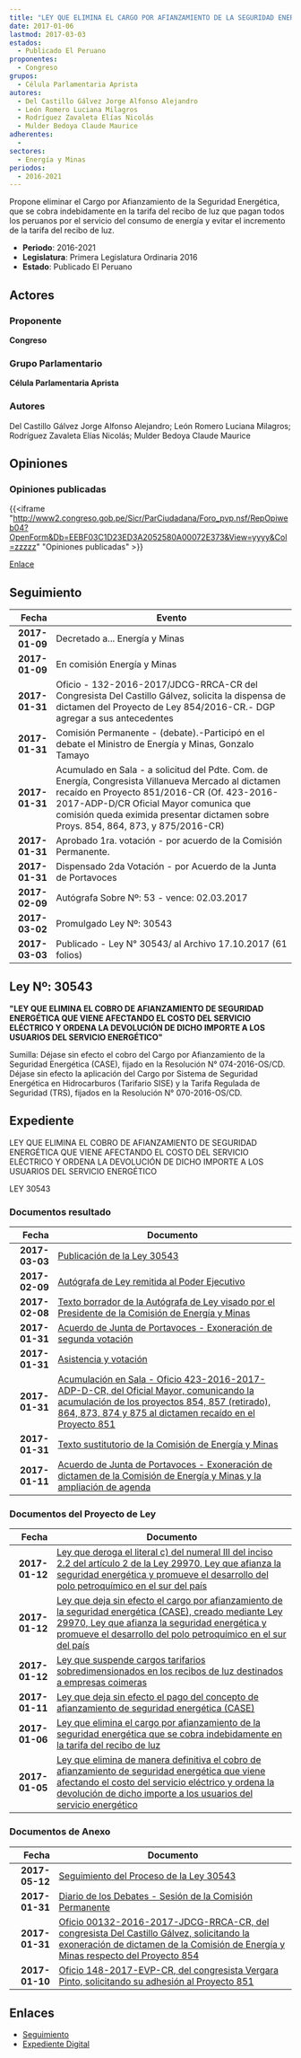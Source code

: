 ```yaml
---
title: "LEY QUE ELIMINA EL CARGO POR AFIANZAMIENTO DE LA SEGURIDAD ENERGETICA QUE SE COBRA INDEBIDAMENTE EN LA TARIFA DEL RECIBO DE LUZ"
date: 2017-01-06
lastmod: 2017-03-03
estados: 
  - Publicado El Peruano
proponentes: 
  - Congreso
grupos: 
  - Célula Parlamentaria Aprista
autores: 
  - Del Castillo Gálvez Jorge Alfonso Alejandro
  - León Romero Luciana Milagros
  - Rodríguez Zavaleta Elías Nicolás
  - Mulder Bedoya Claude Maurice
adherentes: 
  - 
sectores: 
  - Energía y Minas
periodos: 
  - 2016-2021
---
```


Propone eliminar el Cargo por Afianzamiento de la Seguridad Energética, que se cobra indebidamente en la tarifa del recibo de luz que pagan todos los peruanos por el servicio del consumo de energía y evitar el incremento de la tarifa del recibo de luz.

- **Periodo**: 2016-2021
- **Legislatura**: Primera Legislatura Ordinaria 2016
- **Estado**: Publicado El Peruano

## Actores

### Proponente

**Congreso**

### Grupo Parlamentario

**Célula Parlamentaria Aprista**

### Autores

Del Castillo Gálvez Jorge Alfonso Alejandro; León Romero Luciana Milagros; Rodríguez Zavaleta Elías Nicolás; Mulder Bedoya Claude Maurice


## Opiniones

### Opiniones publicadas

{{<iframe "http://www2.congreso.gob.pe/Sicr/ParCiudadana/Foro_pvp.nsf/RepOpiweb04?OpenForm&Db=EEBF03C1D23ED3A2052580A00072E373&View=yyyy&Col=zzzzz" "Opiniones publicadas" >}}

[Enlace](http://www2.congreso.gob.pe/Sicr/ParCiudadana/Foro_pvp.nsf/RepOpiweb04?OpenForm&Db=EEBF03C1D23ED3A2052580A00072E373&View=yyyy&Col=zzzzz)

## Seguimiento

| Fecha | Evento |
|------:|--------|
| **2017-01-09** | Decretado a... Energía y Minas|
| **2017-01-09** | En comisión Energía y Minas|
| **2017-01-31** | Oficio - 132-2016-2017/JDCG-RRCA-CR del Congresista Del Castillo Gálvez, solicita la dispensa de dictamen del Proyecto de Ley 854/2016-CR.- DGP agregar a sus antecedentes|
| **2017-01-31** | Comisión Permanente - (debate).-Participó en el debate el Ministro de Energía y Minas, Gonzalo Tamayo|
| **2017-01-31** | Acumulado en Sala - a solicitud del Pdte. Com. de Energía, Congresista Villanueva Mercado al dictamen recaído en Proyecto 851/2016-CR (Of. 423-2016-2017-ADP-D/CR Oficial Mayor comunica que comisión queda eximida presentar dictamen sobre Proys. 854, 864, 873, y 875/2016-CR)|
| **2017-01-31** | Aprobado 1ra. votación - por acuerdo de la Comisión Permanente.|
| **2017-01-31** | Dispensado 2da Votación - por Acuerdo de la Junta de Portavoces|
| **2017-02-09** | Autógrafa Sobre Nº: 53 - vence: 02.03.2017|
| **2017-03-02** | Promulgado Ley Nº: 30543|
| **2017-03-03** | Publicado - Ley N° 30543/ al Archivo 17.10.2017 (61 folios)|

## Ley Nº: 30543

**"LEY QUE ELIMINA EL COBRO DE AFIANZAMIENTO DE SEGURIDAD ENERGÉTICA QUE VIENE AFECTANDO EL COSTO DEL SERVICIO ELÉCTRICO Y ORDENA LA DEVOLUCIÓN DE DICHO IMPORTE A LOS USUARIOS DEL SERVICIO ENERGÉTICO"**

Sumilla: Déjase sin efecto el cobro del Cargo por Afianzamiento de la Seguridad Energética (CASE), fijado en la Resolución N° 074-2016-OS/CD. Déjase sin efecto la aplicación del Cargo por Sistema de Seguridad Energética en Hidrocarburos (Tarifario SISE) y la Tarifa Regulada de Seguridad (TRS), fijados en la Resolución N° 070-2016-OS/CD.


## Expediente

LEY QUE ELIMINA EL COBRO DE AFIANZAMIENTO DE SEGURIDAD ENERGÉTICA QUE VIENE AFECTANDO EL COSTO DEL SERVICIO ELÉCTRICO Y ORDENA LA DEVOLUCIÓN DE DICHO IMPORTE A LOS USUARIOS DEL SERVICIO ENERGÉTICO

LEY 30543


### Documentos resultado

| Fecha | Documento |
|------:|--------|
| **2017-03-03** | [Publicación de la Ley 30543](http://www.leyes.congreso.gob.pe/Documentos/2016_2021/ADLP/Normas_Legales/30543-LEY.pdf) |
| **2017-02-09** | [Autógrafa de Ley remitida al Poder Ejecutivo](http://www.leyes.congreso.gob.pe/Documentos/2016_2021/Autografas/Ley_y_de_Resolucion_Legislativa/AU0085120170209.pdf) |
| **2017-02-08** | [Texto borrador de la Autógrafa de Ley visado por el Presidente de la Comisión de Energía y Minas](http://www2.congreso.gob.pe/Sicr/TraDocEstProc/Contdoc03_2011.nsf/0/b86689ed90ffa97c0525811e00753a94/$FILE/BAU0085120170208.pdf) |
| **2017-01-31** | [Acuerdo de Junta de Portavoces - Exoneración de segunda votación](http://www.leyes.congreso.gob.pe/Documentos/2016_2021/Acuerdos/Junta_Portavoces/AJP0085120170131.pdf) |
| **2017-01-31** | [Asistencia y votación](http://www.leyes.congreso.gob.pe/Documentos/2016_2021/Asistencia_y_Votacion/Proyectos_de_Ley/AVCP0085120170131.pdf) |
| **2017-01-31** | [Acumulación en Sala - Oficio 423-2016-2017-ADP-D-CR, del Oficial Mayor, comunicando la acumulación de los proyectos 854, 857 (retirado), 864, 873, 874 y 875 al dictamen recaído en el Proyecto 851](http://www.leyes.congreso.gob.pe/Documentos/2016_2021/Oficios/Oficialia_Mayor/OFICIO-423-2016-2017-ADP-D-CR.pdf) |
| **2017-01-31** | [Texto sustitutorio de la Comisión de Energía y Minas](http://www.leyes.congreso.gob.pe/Documentos/2016_2021/Texto_Sustitutorio/Proyectos_de_Ley/TS0085120170131.pdf) |
| **2017-01-11** | [Acuerdo de Junta de Portavoces - Exoneración de dictamen de la Comisión de Energía y Minas y la ampliación de agenda](http://www.leyes.congreso.gob.pe/Documentos/2016_2021/Acuerdos/Junta_Portavoces/AJP0085120170111.pdf) |

### Documentos del Proyecto de Ley

| Fecha | Documento |
|------:|--------|
| **2017-01-12** | [Ley que deroga el literal c) del numeral III del inciso 2.2 del artículo 2 de la Ley 29970, Ley que afianza la seguridad energética y promueve el desarrollo del polo petroquímico en el sur del país](http://www.leyes.congreso.gob.pe/Documentos/2016_2021/Proyectos_de_Ley_y_de_Resoluciones_Legislativas/PL0087520170112.pdf) |
| **2017-01-12** | [Ley que deja sin efecto el cargo por afianzamiento de la seguridad energética (CASE), creado mediante Ley 29970, Ley que afianza la seguridad energética y promueve el desarrollo del polo petroquímico en el sur del país](http://www.leyes.congreso.gob.pe/Documentos/2016_2021/Proyectos_de_Ley_y_de_Resoluciones_Legislativas/PL0087420170112.pdf) |
| **2017-01-12** | [Ley que suspende cargos tarifarios sobredimensionados en los recibos de luz destinados a empresas coimeras](http://www.leyes.congreso.gob.pe/Documentos/2016_2021/Proyectos_de_Ley_y_de_Resoluciones_Legislativas/PL0087320170112..pdf) |
| **2017-01-11** | [Ley que deja sin efecto el pago del concepto de afianzamiento de seguridad energética (CASE)](http://www.leyes.congreso.gob.pe/Documentos/2016_2021/Proyectos_de_Ley_y_de_Resoluciones_Legislativas/PL0086420170111..pdf) |
| **2017-01-06** | [Ley que elimina el cargo por afianzamiento de la seguridad energética que se cobra indebidamente en la tarifa del recibo de luz](http://www.leyes.congreso.gob.pe/Documentos/2016_2021/Proyectos_de_Ley_y_de_Resoluciones_Legislativas/PL0085420170106...pdf) |
| **2017-01-05** | [Ley que elimina de manera definitiva el cobro de afianzamiento de seguridad energética que viene afectando el costo del servicio eléctrico y ordena la devolución de dicho importe a los usuarios del servicio energético](http://www.leyes.congreso.gob.pe/Documentos/2016_2021/Proyectos_de_Ley_y_de_Resoluciones_Legislativas/PL0083820161228.pdf) |

### Documentos de Anexo

| Fecha | Documento |
|------:|--------|
| **2017-05-12** | [Seguimiento del Proceso de la Ley 30543](http://www.leyes.congreso.gob.pe/Documentos/2016_2021/Seguimiento_de_Proyectos_de_Ley/00851PL20170512.pdf) |
| **2017-01-31** | [Diario de los Debates - Sesión de la Comisión Permanente](http://www2.congreso.gob.pe/Sicr/DiarioDebates/Publicad.nsf/SesionesPleno/05256D6E0073DFE9052580B90081ED56/$FILE/PER-2016-7.pdf) |
| **2017-01-31** | [Oficio 00132-2016-2017-JDCG-RRCA-CR, del congresista Del Castillo Gálvez, solicitando la exoneración de dictamen de la Comisión de Energía y Minas respecto del Proyecto 854](http://www.leyes.congreso.gob.pe/Documentos/2016_2021/Oficios/Congresistas/OFICIO-00132-2016-2017-JDCG-RRCA-CR.pdf) |
| **2017-01-10** | [Oficio 148-2017-EVP-CR, del congresista Vergara Pinto, solicitando su adhesión al Proyecto 851](http://www.leyes.congreso.gob.pe/Documentos/2016_2021/Oficios/Congresistas/OFICIO-148-2017-EVP-CR.pdf) |

## Enlaces 

- [Seguimiento](http://www2.congreso.gob.pe/Sicr/TraDocEstProc/CLProLey2016.nsf/f7fff46988ca05b1052578e100829cc7/ffcac5cca8b41131052580a0006c8f08?OpenDocument)
- [Expediente Digital](http://www2.congreso.gob.pe/Sicr/TraDocEstProc/CLProLey2016.nsf/f7fff46988ca05b1052578e100829cc7/ffcac5cca8b41131052580a0006c8f08?OpenDocument&Click=05257FB7005EB655.eb71d0cf91d8294e05256cdf006b5706/$Body/0.1C6C)
